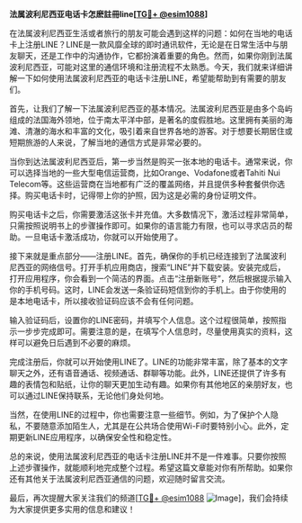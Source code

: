 **法属波利尼西亚电话卡怎麽註冊line[[TG💪+ @esim1088](https://t.me/s/esim1088)]**

在法属波利尼西亚生活或者旅行的朋友可能会遇到这样的问题：如何在当地的电话卡上注册LINE？LINE是一款风靡全球的即时通讯软件，无论是在日常生活中与朋友聊天，还是工作中的沟通协作，它都扮演着重要的角色。然而，如果你刚到法属波利尼西亚，可能对这里的通信环境和注册流程不太熟悉。今天，我们就来详细讲解一下如何使用法属波利尼西亚的电话卡注册LINE，希望能帮助到有需要的朋友们。

首先，让我们了解一下法属波利尼西亚的基本情况。法属波利尼西亚是由多个岛屿组成的法国海外领地，位于南太平洋中部，是著名的度假胜地。这里拥有美丽的海滩、清澈的海水和丰富的文化，吸引着来自世界各地的游客。对于想要长期居住或短期旅游的人来说，了解当地的通信方式是非常必要的。

当你到达法属波利尼西亚后，第一步当然是购买一张本地的电话卡。通常来说，你可以选择当地的一些大型电信运营商，比如Orange、Vodafone或者Tahiti Nui Telecom等。这些运营商在当地都有广泛的覆盖网络，并且提供多种套餐供你选择。购买电话卡时，记得带上你的护照，因为这是必需的身份证明文件。

购买电话卡之后，你需要激活这张卡并充值。大多数情况下，激活过程非常简单，只需按照说明书上的步骤操作即可。如果你的语言能力有限，也可以寻求店员的帮助。一旦电话卡激活成功，你就可以开始使用了。

接下来就是重点部分——注册LINE。首先，确保你的手机已经连接到了法属波利尼西亚的网络信号。打开手机应用商店，搜索“LINE”并下载安装。安装完成后，打开应用程序，你会看到一个简洁的界面。点击“注册新账号”，然后根据提示输入你的手机号码。这时，LINE会发送一条验证码短信到你的手机上。由于你使用的是本地电话卡，所以接收验证码应该不会有任何问题。

输入验证码后，设置你的LINE密码，并填写个人信息。这个过程很简单，按照指示一步步完成即可。需要注意的是，在填写个人信息时，尽量使用真实的资料，这样可以避免日后遇到不必要的麻烦。

完成注册后，你就可以开始使用LINE了。LINE的功能非常丰富，除了基本的文字聊天之外，还有语音通话、视频通话、群聊等功能。此外，LINE还提供了许多有趣的表情包和贴纸，让你的聊天更加生动有趣。如果你有其他地区的亲朋好友，也可以通过LINE保持联系，无论他们身处何地。

当然，在使用LINE的过程中，你也需要注意一些细节。例如，为了保护个人隐私，不要随意添加陌生人，尤其是在公共场合使用Wi-Fi时要特别小心。此外，定期更新LINE应用程序，以确保安全性和稳定性。

总的来说，使用法属波利尼西亚的电话卡注册LINE并不是一件难事。只要你按照上述步骤操作，就能顺利地完成整个过程。希望这篇文章能对你有所帮助。如果你还有其他关于法属波利尼西亚通信的问题，欢迎随时留言交流。

最后，再次提醒大家关注我们的频道[[TG💪+ @esim1088](https://t.me/s/esim1088) ![Image](https://i.postimg.cc/4NQfJmqS/Snipaste-2025-05-13-00-14-12.png)]，我们会持续为大家提供更多实用的信息和建议！